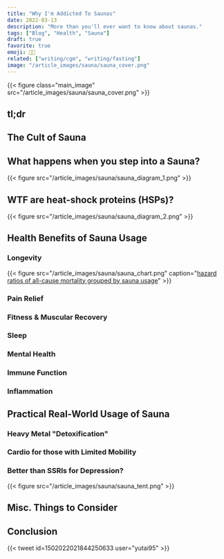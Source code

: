 ```yaml
---
title: "Why I'm Addicted To Saunas"
date: 2022-03-13
description: "More than you'll ever want to know about saunas."
tags: ["Blog", "Health", "Sauna"]
draft: true
favorite: true
emoji: 🧖🏽
related: ["writing/cgm", "writing/fasting"]
image: "/article_images/sauna/sauna_cover.png"
---
```


{{< figure class="main_image" src="/article_images/sauna/sauna_cover.png" >}}

## tl;dr

## The Cult of Sauna

## What happens when you step into a Sauna?

{{< figure src="/article_images/sauna/sauna_diagram_1.png" >}}

## WTF are heat-shock proteins (HSPs)?

{{< figure src="/article_images/sauna/sauna_diagram_2.png" >}}

## Health Benefits of Sauna Usage

### Longevity

{{< figure src="/article_images/sauna/sauna_chart.png" caption="[hazard ratios of all-cause mortality grouped by sauna usage](https://cdn.jamanetwork.com/ama/content_public/journal/intemed/933657/ioi140152t2.png?Expires=1648753220&Signature=H1PCKO-RU9DQPb2akKe6s6bo7d8P~O5PTORBi2DBmW6gcPtiWsf6drJcCTJ-TOpcIz9rVksTturUNH3n-1~tBfo1VYjpS0qaXFWEUI6ifpGN7351nMt3DLCO4SxkLT88OjZ5faNEV-9BEcefyOygcxSjKflo-LSa98tzskPgajrZ6OtjSGVzupcv9nkZWPgdaN04M0XOuWSJOcp3HndkTBpCG9Dqb3PbNgqu~QoFowPxI3K8ubhK6yYrclm7lSNHiumxSUg9DTYUu4KnmauX6yo983564pV3PR0hW2VzMBM36kPJeIfbrNltAyHbz01yASvnP1Q4NGlUc5zESVux7w__&Key-Pair-Id=APKAIE5G5CRDK6RD3PGA)" >}}

### Pain Relief

### Fitness & Muscular Recovery

### Sleep

### Mental Health

### Immune Function

### Inflammation

## Practical Real-World Usage of Sauna

### Heavy Metal "Detoxification"

### Cardio for those with Limited Mobility

### Better than SSRIs for Depression?

{{< figure src="/article_images/sauna/sauna_tent.png" >}}

## Misc. Things to Consider

## Conclusion

{{< tweet id=1502022021844250633 user="yutai95" >}}
